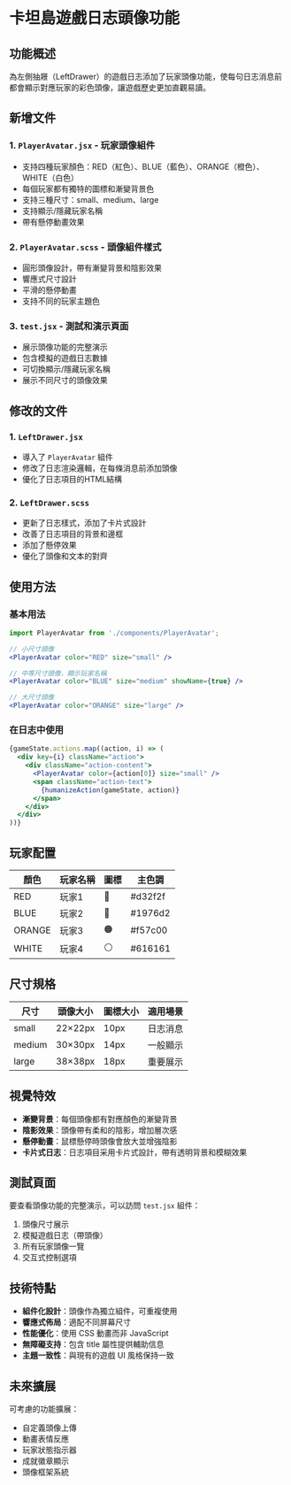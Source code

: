 # 卡坦島遊戲日志頭像功能

## 功能概述

為左側抽屜（LeftDrawer）的遊戲日志添加了玩家頭像功能，使每句日志消息前都會顯示對應玩家的彩色頭像，讓遊戲歷史更加直觀易讀。

## 新增文件

### 1. `PlayerAvatar.jsx` - 玩家頭像組件
- 支持四種玩家顏色：RED（紅色）、BLUE（藍色）、ORANGE（橙色）、WHITE（白色）
- 每個玩家都有獨特的圖標和漸變背景色
- 支持三種尺寸：small、medium、large
- 支持顯示/隱藏玩家名稱
- 帶有懸停動畫效果

### 2. `PlayerAvatar.scss` - 頭像組件樣式
- 圓形頭像設計，帶有漸變背景和陰影效果
- 響應式尺寸設計
- 平滑的懸停動畫
- 支持不同的玩家主題色

### 3. `test.jsx` - 測試和演示頁面
- 展示頭像功能的完整演示
- 包含模擬的遊戲日志數據
- 可切換顯示/隱藏玩家名稱
- 展示不同尺寸的頭像效果

## 修改的文件

### 1. `LeftDrawer.jsx`
- 導入了 `PlayerAvatar` 組件
- 修改了日志渲染邏輯，在每條消息前添加頭像
- 優化了日志項目的HTML結構

### 2. `LeftDrawer.scss`
- 更新了日志樣式，添加了卡片式設計
- 改善了日志項目的背景和邊框
- 添加了懸停效果
- 優化了頭像和文本的對齊

## 使用方法

### 基本用法
```jsx
import PlayerAvatar from './components/PlayerAvatar';

// 小尺寸頭像
<PlayerAvatar color="RED" size="small" />

// 中等尺寸頭像，顯示玩家名稱
<PlayerAvatar color="BLUE" size="medium" showName={true} />

// 大尺寸頭像
<PlayerAvatar color="ORANGE" size="large" />
```

### 在日志中使用
```jsx
{gameState.actions.map((action, i) => (
  <div key={i} className="action">
    <div className="action-content">
      <PlayerAvatar color={action[0]} size="small" />
      <span className="action-text">
        {humanizeAction(gameState, action)}
      </span>
    </div>
  </div>
))}
```

## 玩家配置

| 顏色   | 玩家名稱 | 圖標 | 主色調 |
|--------|----------|------|--------|
| RED    | 玩家1    | 🔴   | #d32f2f |
| BLUE   | 玩家2    | 🔵   | #1976d2 |
| ORANGE | 玩家3    | 🟠   | #f57c00 |
| WHITE  | 玩家4    | ⚪   | #616161 |

## 尺寸規格

| 尺寸   | 頭像大小 | 圖標大小 | 適用場景 |
|--------|----------|----------|----------|
| small  | 22×22px  | 10px     | 日志消息 |
| medium | 30×30px  | 14px     | 一般顯示 |
| large  | 38×38px  | 18px     | 重要展示 |

## 視覺特效

- **漸變背景**：每個頭像都有對應顏色的漸變背景
- **陰影效果**：頭像帶有柔和的陰影，增加層次感
- **懸停動畫**：鼠標懸停時頭像會放大並增強陰影
- **卡片式日志**：日志項目采用卡片式設計，帶有透明背景和模糊效果

## 測試頁面

要查看頭像功能的完整演示，可以訪問 `test.jsx` 組件：

1. 頭像尺寸展示
2. 模擬遊戲日志（帶頭像）
3. 所有玩家頭像一覽
4. 交互式控制選項

## 技術特點

- **組件化設計**：頭像作為獨立組件，可重複使用
- **響應式佈局**：適配不同屏幕尺寸
- **性能優化**：使用 CSS 動畫而非 JavaScript
- **無障礙支持**：包含 title 屬性提供輔助信息
- **主題一致性**：與現有的遊戲 UI 風格保持一致

## 未來擴展

可考慮的功能擴展：
- 自定義頭像上傳
- 動畫表情反應
- 玩家狀態指示器
- 成就徽章顯示
- 頭像框架系統
